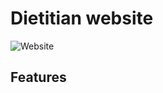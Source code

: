 # Dietitian website

![Website](https://user-images.githubusercontent.com/29462078/138755290-06627521-4f17-4e88-8d8d-1da40be46988.png)

## Features

